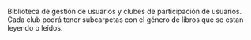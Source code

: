 
Biblioteca de gestión de usuarios y clubes de participación de usuarios.
Cada club podrá tener subcarpetas con el género de libros que se estan leyendo o leídos.
